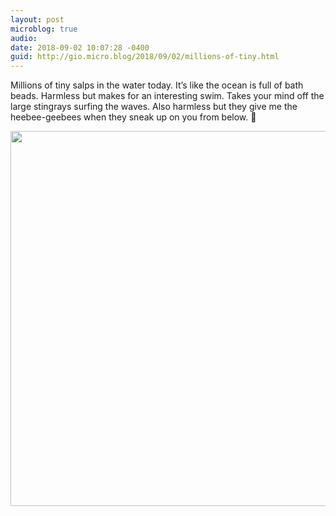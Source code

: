 ```yaml
---
layout: post
microblog: true
audio: 
date: 2018-09-02 10:07:28 -0400
guid: http://gio.micro.blog/2018/09/02/millions-of-tiny.html
---
```

Millions of tiny salps in the water today. It’s like the ocean is full of bath beads. Harmless but makes for an interesting swim. Takes your mind off the large stingrays surfing the waves. Also harmless but they give me the heebee-geebees when they sneak up on you from below. 🌊

<img src="http://microblog.stevegio.net/uploads/2018/7aaccc77f7.jpg" width="600" height="600" />
